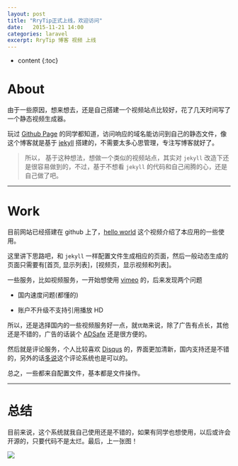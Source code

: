```yaml
---
layout: post
title: "RryTip正式上线，欢迎访问"
date:   2015-11-21 14:00
categories: laravel
excerpt: RryTip 博客 视频 上线
---
```


* content
{:toc}

# About

由于一些原因，想来想去，还是自己搭建一个视频站点比较好，花了几天时间写了一个静态视频生成器。

玩过 [Github Page](https://pages.github.com/) 的同学都知道，访问响应的域名能访问到自己的静态文件，像这个博客就是基于 [jekyll](http://jekyll.bootcss.com/) 搭建的，不需要太多心思管理，专注写博客就好了。

> 所以， 基于这种想法，想做一个类似的视频站点，其实对 `jekyll` 改造下还是很容易做到的，不过，基于不想看 `jekyll` 的代码和自己闹腾的心，还是自己做了吧。

---

# Work

目前网站已经搭建在 github 上了，[hello world](http://rrytip.github.io/home/about-easier/hello-world.html) 这个视频介绍了本应用的一些使用。

这里讲下思路吧，和 `jekyll` 一样配置文件生成相应的页面，然后一般动态生成的页面只需要有[首页, 显示列表]，[视频页，显示视频和列表]。

一些服务，比如视频服务，一开始想使用 [vimeo](https://vimeo.com/) 的，后来发现两个问题

* 国内速度问题(都懂的)

* 账户不升级不支持引用播放 HD

所以，还是选择国内的一些视频服务好一点，就`优酷`来说，除了广告有点长，其他还是不错的，广告的话装个 [ADSafe](http://www.ad-safe.com/?b1) 还是很方便的。

然后就是评论服务，个人比较喜欢 [Disqus](https://disqus.com/) 的，界面更加清新，国内支持还是不错的，另外的话[多说](http://duoshuo.com/)这个评论系统也是可以的。

总之，一些都来自配置文件，基本都是文件操作。

---

# 总结

目前来说，这个系统就我自己使用还是不错的，如果有同学也想使用，以后或许会开源的，只要代码不是太烂。最后，上一张图！

![](http://ww1.sinaimg.cn/mw690/baa3278fgw1eyd44wlvy0j20wl0jjtav.jpg)
